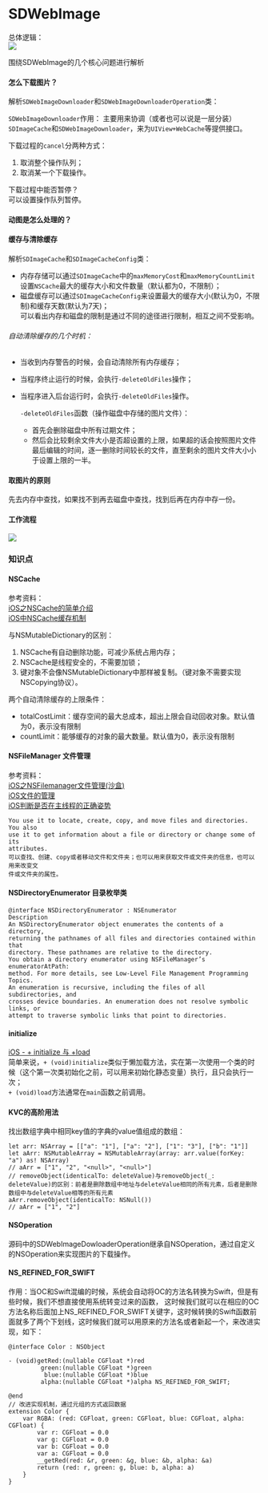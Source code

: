 # SDWebImage

总体逻辑：  
![](/Users/liushuo199/Documents/LearnNote/--kiushuo/image/SDWebImage逻辑.png)

 围绕SDWebImage的几个核心问题进行解析

#### 怎么下载图片？
解析`SDWebImageDownloader`和`SDWebImageDownloaderOperation`类：  

`SDWebImageDownloader`作用： 主要用来协调（或者也可以说是一层分装）`SDImageCache`和`SDWebImageDownloader`，来为`UIView+WebCache`等提供接口。

下载过程的`cancel`分两种方式：  
1. 取消整个操作队列；  
2. 取消某一个下载操作。

下载过程中能否暂停？    
可以设置操作队列暂停。

#### 动图是怎么处理的？
	
#### 缓存与清除缓存
解析`SDImageCache`和`SDImageCacheConfig`类：  

* 内存存储可以通过`SDImageCache`中的`maxMemoryCost`和`maxMemoryCountLimit`设置`NSCache`最大的缓存大小和文件数量（默认都为0，不限制）；  
* 磁盘缓存可以通过`SDImageCacheConfig`来设置最大的缓存大小(默认为0，不限制)和缓存天数(默认为7天)；  
	可以看出内存和磁盘的限制是通过不同的途径进行限制，相互之间不受影响。  
	
###### 自动清除缓存的几个时机：  

* 当收到内存警告的时候，会自动清除所有内存缓存；  
* 当程序终止运行的时候，会执行`-deleteOldFiles`操作；  
* 当程序进入后台运行时，会执行`-deleteOldFiles`操作。  
	
	`-deleteOldFiles`函数（操作磁盘中存储的图片文件）：  
	* 首先会删除磁盘中所有过期文件；  
	* 然后会比较剩余文件大小是否超设置的上限，如果超的话会按照图片文件最后编辑的时间，逐一删除时间较长的文件，直至剩余的图片文件大小小于设置上限的一半。
	
#### 取图片的原则  
先去内存中查找，如果找不到再去磁盘中查找，找到后再在内存中存一份。

#### 工作流程

![](/Users/liushuo199/Documents/LearnNote/--kiushuo/image/SDWebImage工作流程.png)

### 知识点

#### NSCache
参考资料：  
[iOS之NSCache的简单介绍](http://www.jianshu.com/p/8ad9ff204f73)  
[iOS中NSCache缓存机制](http://www.jianshu.com/p/245c78aa6563)  

与NSMutableDictionary的区别：  

1. NSCache有自动删除功能，可减少系统占用内存；
2. NSCache是线程安全的，不需要加锁；
3. 键对象不会像NSMutableDictionary中那样被复制。（键对象不需要实现NSCopying协议）。  

两个自动清除缓存的上限条件：  

* totalCostLimit：缓存空间的最大总成本，超出上限会自动回收对象。默认值为0，表示没有限制  
* countLimit：能够缓存的对象的最大数量。默认值为0，表示没有限制

#### NSFileManager 文件管理
参考资料：  
[iOS之NSFilemanager文件管理(沙盒)](http://www.jianshu.com/p/a08cf375043a)  
[iOS文件的管理](http://www.jianshu.com/p/2bd3808842fc)  
[iOS判断是否在主线程的正确姿势](http://www.jianshu.com/p/7f68a3d5b07d)  


```
You use it to locate, create, copy, and move files and directories. You also 
use it to get information about a file or directory or change some of its 
attributes. 
可以查找、创建、copy或者移动文件和文件夹；也可以用来获取文件或文件夹的信息，也可以用来改变文
件或文件夹的属性。
```
#### NSDirectoryEnumerator 目录枚举类

```
@interface NSDirectoryEnumerator : NSEnumerator
Description	
An NSDirectoryEnumerator object enumerates the contents of a directory,
returning the pathnames of all files and directories contained within that 
directory. These pathnames are relative to the directory.
You obtain a directory enumerator using NSFileManager’s enumeratorAtPath: 
method. For more details, see Low-Level File Management Programming Topics.
An enumeration is recursive, including the files of all subdirectories, and 
crosses device boundaries. An enumeration does not resolve symbolic links, or 
attempt to traverse symbolic links that point to directories.

```
#### initialize
[iOS - + initialize 与 +load](http://www.jianshu.com/p/9368ce9bb8f9)  
简单来说，`+ (void)initialize`类似于懒加载方法，实在第一次使用一个类的时候（这个第一次类初始化之前，可以用来初始化静态变量）执行，且只会执行一次；  
`+ (void)load`方法通常在`main`函数之前调用。  

#### KVC的高阶用法

找出数组字典中相同key值的字典的value值组成的数组：

``` 
let arr: NSArray = [["a": "1"], ["a": "2"], ["1": "3"], ["b": "1"]]
let aArr: NSMutableArray = NSMutableArray(array: arr.value(forKey: "a") as! NSArray)
// aArr = ["1", "2", "<null>", "<null>"]
// removeObject(identicalTo: deleteValue)与removeObject(_: deleteValue)的区别：前者是删除数组中地址与deleteValue相同的所有元素，后者是删除数组中与deleteValue相等的所有元素
aArr.removeObject(identicalTo: NSNull())
// aArr = ["1", "2"]
```

#### NSOperation

源码中的SDWebImageDowloaderOperation继承自NSOperation，通过自定义的NSOperation来实现图片的下载操作。    

#### NS_REFINED_FOR_SWIFT

作用：当OC和Swift混编的时候，系统会自动将OC的方法名转换为Swift，但是有些时候，我们不想直接使用系统转变过来的函数， 这时候我们就可以在相应的OC方法名称后面加上NS_REFINED_FOR_SWIFT关键字，这时候转换的Swift函数前面就多了两个下划线，这时候我们就可以用原来的方法名或者新起一个，来改进实现，如下：

```
@interface Color : NSObject
 
- (void)getRed:(nullable CGFloat *)red
         green:(nullable CGFloat *)green
          blue:(nullable CGFloat *)blue
         alpha:(nullable CGFloat *)alpha NS_REFINED_FOR_SWIFT;
 
@end
// 改进实现机制，通过元组的方式返回数据
extension Color {
    var RGBA: (red: CGFloat, green: CGFloat, blue: CGFloat, alpha: CGFloat) {
        var r: CGFloat = 0.0
        var g: CGFloat = 0.0
        var b: CGFloat = 0.0
        var a: CGFloat = 0.0
        __getRed(red: &r, green: &g, blue: &b, alpha: &a)
        return (red: r, green: g, blue: b, alpha: a)
    }
}

```


